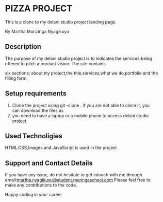 # PIZZA PROJECT

This is a clone to my delani studio project landing page.

By Martha Munzinga Nyagikuyu

## Description

The purpose of my delani studio project is to indicates the services being offered to pitch a product vision. The site contains 

six sections; about my project,the title,services,what we do,portfolio and the filling form.

## Setup requirements
<ol>
<li>Clone the project using git -clone . If you are not able to clone it, you can download the files as
<li>you need to have a laptop or a mobile phone to access delani studio project.</li>
</ol>

## Used Technoligies

HTML.CSS,Images and JavaScript is used in the project

## Support and Contact Details

If you have any issue, do not hesitate to get intouch with me through 
email:martha.nyagikuyu@student.moringaschool.com 
Please feel free to make any contributions to the code.

Happy coding in your career